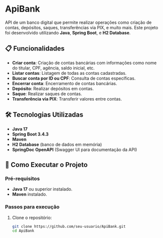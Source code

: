 # ApiBank

API de um banco digital que permite realizar operações como criação de contas, depósitos, saques, transferências via PIX, e muito mais. Este projeto foi desenvolvido utilizando **Java**, **Spring Boot**, e **H2 Database**.

## 📋 Funcionalidades

- **Criar conta**: Criação de contas bancárias com informações como nome do titular, CPF, agência, saldo inicial, etc.
- **Listar contas**: Listagem de todas as contas cadastradas.
- **Buscar conta por ID ou CPF**: Consulta de contas específicas.
- **Encerrar conta**: Encerramento de contas bancárias.
- **Depósito**: Realizar depósitos em contas.
- **Saque**: Realizar saques de contas.
- **Transferência via PIX**: Transferir valores entre contas.

## 🛠️ Tecnologias Utilizadas

- **Java 17**
- **Spring Boot 3.4.3**
- **Maven**
- **H2 Database** (banco de dados em memória)
- **SpringDoc OpenAPI** (Swagger UI para documentação da API)

## 🚀 Como Executar o Projeto

### Pré-requisitos

- **Java 17** ou superior instalado.
- **Maven** instalado.

### Passos para execução

1. Clone o repositório:
   ```bash
   git clone https://github.com/seu-usuario/ApiBank.git
   cd ApiBank
